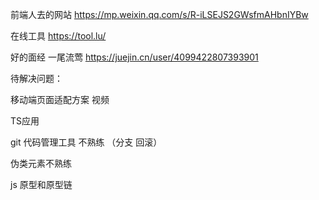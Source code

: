 前端人去的网站
https://mp.weixin.qq.com/s/R-iLSEJS2GWsfmAHbnIYBw

在线工具
https://tool.lu/

好的面经
一尾流莺
https://juejin.cn/user/4099422807393901

待解决问题：

移动端页面适配方案 视频

TS应用

git 代码管理工具 不熟练 （分支 回滚）

伪类元素不熟练

js 原型和原型链